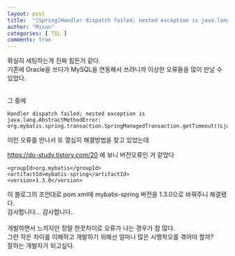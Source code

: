 ```yaml
---
layout: post
title:  "[Spring]Handler dispatch failed; nested exception is java.lang.AbstractMethodError 에러"
author: "Misun"
categories: [ TIL ]
comments: true
---
```

확실히 세팅하는게 진짜 힘든거 같다.<br>
기존에 Oracle을 쓰다가 MySQL을 연동해서 쓰려니까 이상한 오류들을 많이 만날 수 있었다.<br><br>

그 중에<br>

```
Handler dispatch failed; nested exception is java.lang.AbstractMethodError: 
org.mybatis.spring.transaction.SpringManagedTransaction.getTimeout()Ljava/lang/Integer;
```

이런 오류를 만나서 또 열심히 해결방법을 찾고 있었는데<br>

<https://do-study.tistory.com/20> 에 보니 버전오류인 거 같았다<br>

```
<groupId>org.mybatis</groupId>
<artifactId>mybatis-spring</artifactId>
<version>1.3.0</version>
```

이 블로그의 조언대로 pom.xml에 mybatis-spring 버전을 1.3.0으로 바꿔주니 해결됐다.<br>
감사합니다... 감사합니다.. <br><br>
개발하면서 느끼지만 정말 한끗차이로 오류가 나는 경우가 참 많다.<br>
그런 작은 차이를 이해하고 개발하기 위해선 얼마나 많은 시행착오를 겪어야 할까?<br>
잘하는 개발자가 되고싶다.<br>
